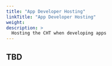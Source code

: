 ```yaml
---
title: "App Developer Hosting"
linkTitle: "App Developer Hosting"
weight: 
description: >
  Hosting the CHT when developing apps
---
```


## TBD